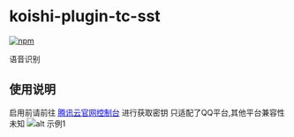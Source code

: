 # koishi-plugin-tc-sst

[![npm](https://img.shields.io/npm/v/koishi-plugin-tc-sst?style=flat-square)](https://www.npmjs.com/package/koishi-plugin-tc-sst)

语音识别


## 使用说明
启用前请前往 <a style="color:blue" href="https://console.cloud.tencent.com/cam/capi">腾讯云官网控制台</a> 进行获取密钥
只适配了QQ平台,其他平台兼容性未知
![alt 示例1](https://raw.githubusercontent.com/initialencounter/mykoishi/master/screenshot/14.png)

